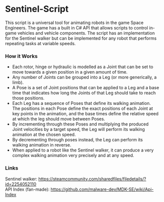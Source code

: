 # Sentinel-Script
This script is a universal tool for animating robots in the game Space Engineers. The game has a built in C# API that allows scripts to control in-game vehicles and vehicle components. The script has an implementation for the Sentinel walker but can be implemented for any robot that performs repeating tasks at variable speeds.

### How it Works
- Each rotor, hinge or hydraulic is modelled as a Joint that can be set to move towards a given position in a given amount of time.
- Any number of Joints can be grouped into a Leg (or more generically, a limb).
- A Pose is a set of Joint positions that can be applied to a Leg and a base time that indicates how long the Joints of that Leg should take to reach those positions.
- Each Leg has a sequence of Poses that define its walking animation. The positions in each Pose define the exact positions of each Joint at key points in the animation, and the base times define the relative speed at which the leg should move between Poses.
- By incrementing through these Poses and multiplying the produced Joint velocities by a target speed, the Leg will perform its walking animation at the chosen speed.
- By decrementing through poses instead, the Leg can perform its walking animation in reverse.
- When applied to a robot like the Sentinel walker, it can produce a very complex walking animation very precisely and at any speed.

### Links
Sentinel walker: https://steamcommunity.com/sharedfiles/filedetails/?id=2254052110  
API Index (fan-made): https://github.com/malware-dev/MDK-SE/wiki/Api-Index
